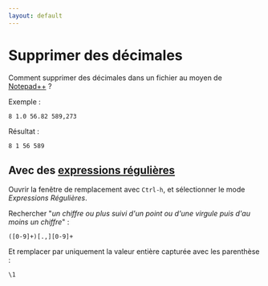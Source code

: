 ```yaml
---
layout: default
---
```

# Supprimer des décimales

Comment supprimer des décimales dans un fichier au moyen de [Notepad++](notepad++.md) ?

Exemple :

    8 1.0 56.82 589,273

Résultat :

    8 1 56 589

## Avec des [expressions régulières](expressions-regulieres.md)

Ouvrir la fenêtre de remplacement avec `Ctrl-h`, et sélectionner le mode *Expressions Régulières*.

Rechercher "*un chiffre ou plus suivi d'un point ou d'une virgule puis d'au moins un chiffre*" :

```regex
([0-9]+)[.,][0-9]+
```

Et remplacer par uniquement la valeur entière capturée avec les parenthèse : 

```regex
\1
```